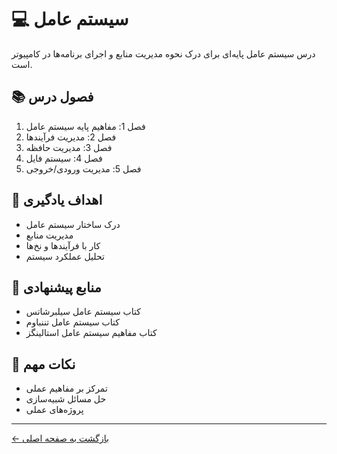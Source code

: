 # 💻 سیستم عامل

درس سیستم عامل پایه‌ای برای درک نحوه مدیریت منابع و اجرای برنامه‌ها در کامپیوتر است.

## 📚 فصول درس

1. فصل 1: مفاهیم پایه سیستم عامل
2. فصل 2: مدیریت فرآیندها
3. فصل 3: مدیریت حافظه
4. فصل 4: سیستم فایل
5. فصل 5: مدیریت ورودی/خروجی

## 🎯 اهداف یادگیری

- درک ساختار سیستم عامل
- مدیریت منابع
- کار با فرآیندها و نخ‌ها
- تحلیل عملکرد سیستم

## 📖 منابع پیشنهادی

- کتاب سیستم عامل سیلبرشاتس
- کتاب سیستم عامل تننباوم
- کتاب مفاهیم سیستم عامل استالینگز

## 📝 نکات مهم

- تمرکز بر مفاهیم عملی
- حل مسائل شبیه‌سازی
- پروژه‌های عملی

---

[← بازگشت به صفحه اصلی](../README.md) 